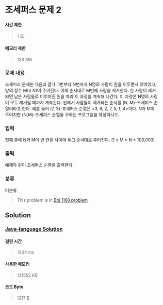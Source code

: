 # 조세퍼스 문제 2
#### 시간 제한
> 1 초
#### 메모리 제한
> 128 MB
### 문제 내용

조세퍼스 문제는 다음과 같다.
1번부터 N번까지 N명의 사람이 원을 이루면서 앉아있고, 양의 정수 M(≤ N)이 주어진다. 이제 순서대로 M번째 사람을 제거한다. 한 사람이 제거되면 남은 사람들로 이루어진 원을 따라 이 과정을 계속해 나간다. 이 과정은 N명의 사람이 모두 제거될 때까지 계속된다. 원에서 사람들이 제거되는 순서를 (N, M)-조세퍼스 순열이라고 한다. 예를 들어 (7, 3)-조세퍼스 순열은 <3, 6, 2, 7, 5, 1, 4>이다.
N과 M이 주어지면 (N,M)-조세퍼스 순열을 구하는 프로그램을 작성하시오.

### 입력

첫째 줄에 N과 M이 빈 칸을 사이에 두고 순서대로 주어진다. (1 ≤ M ≤ N ≤ 100,000)

### 출력

예제와 같이 조세퍼스 순열을 출력한다.

### 분류
미분류
> This problem is in [Boj 1168 problem](https://www.acmicpc.net/problem/1168)

## Solution
### [Java-language Solution](./main.java)
#### 걸린 시간
> 1304 ms
#### 사용한 메모리
> 131552 KB
#### 코드 Byte
> 1217 B
